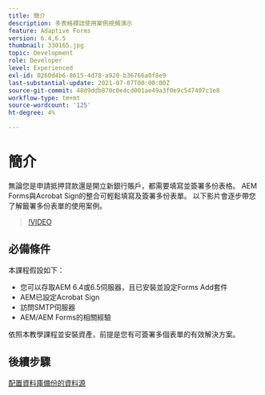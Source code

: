 ```yaml
---
title: 簡介
description: 多表格標誌使用案例視頻演示
feature: Adaptive Forms
version: 6.4,6.5
thumbnail: 330165.jpg
topic: Development
role: Developer
level: Experienced
exl-id: 0260d4b6-8615-4d78-a920-b36766a0f8e9
last-substantial-update: 2021-07-07T00:00:00Z
source-git-commit: 48d9ddb870c0e4cd001ae49a3f0e9c547407c1e8
workflow-type: tm+mt
source-wordcount: '125'
ht-degree: 4%

---
```


# 簡介

無論您是申請抵押貸款還是開立新銀行賬戶，都需要填寫並簽署多份表格。 AEM Forms與Acrobat Sign的整合可輕鬆填寫及簽署多份表單。
以下影片會逐步帶您了解籤署多份表單的使用案例。

>[!VIDEO](https://video.tv.adobe.com/v/330165?quality=12&learn=on)

## 必備條件

本課程假設如下：

* 您可以存取AEM 6.4或6.5伺服器，且已安裝並設定Forms Add套件
* AEM已設定Acrobat Sign
* 訪問SMTP伺服器
* AEM/AEM Forms的相關經驗

依照本教學課程並安裝資產，前提是您有可簽署多個表單的有效解決方案。

## 後續步驟

[配置資料庫備份的資料源 ](./configure-data-source.md)
